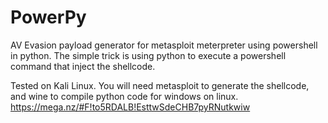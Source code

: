 # PowerPy
AV Evasion payload generator for metasploit meterpreter using powershell in python.
The simple trick is using python to execute a powershell command that inject the shellcode.

Tested on Kali Linux.
You will need metasploit to generate the shellcode, and wine to compile python code for windows on linux.
https://mega.nz/#F!to5RDALB!EsttwSdeCHB7pyRNutkwiw

